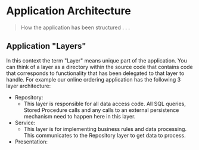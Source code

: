 # Application Architecture
> How the application has been structured . . .

## Application "Layers"
In this context the term "Layer" means unique part of the application. You can think of a layer as a directory within the source code that contains code that corresponds to functionality that has been delegated to that layer to handle. For example our online ordering application has the following 3 layer architecture:
 - Repository:
   - This layer is responsible for all data access code. All SQL queries, Stored Procedure calls and any calls to an external persistence mechanism need to happen here in this layer.
 - Service:
   - This layer is for implementing business rules and data processing. This communicates to the Repository layer to get data to process.
 - Presentation:


